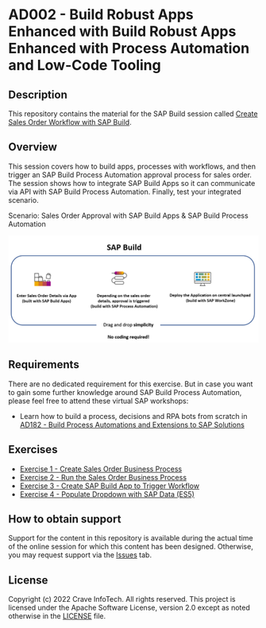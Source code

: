 <!---[![REUSE status](https://api.reuse.software/badge/github.com/SAP-samples/teched2022-AD160)](https://api.reuse.software/info/github.com/SAP-samples/teched2022-AD160) -->

# AD002 - Build Robust Apps Enhanced with Build Robust Apps Enhanced with Process Automation and Low-Code Tooling

## Description

This repository contains the material for the SAP Build session called [Create Sales Order Workflow with SAP Build](https://github.com/AshwinKatkar/SAPBuild-Workshop#create-sales-order-workflow-with-sap-build).

## Overview

This session covers how to build apps, processes with workflows, and then trigger an SAP Build Process Automation approval process for sales order. The session shows how to integrate SAP Build Apps so it can communicate via API with SAP Build Process Automation. Finally, test your integrated scenario.

Scenario: Sales Order Approval with SAP Build Apps & SAP Build Process Automation


  ![Overview](exercises/1_CreateSalesOrder/images/sap_build_architecture.png)

## Requirements

There are no dedicated requirement for this exercise. But in case you want to gain some further knowledge around SAP Build Process Automation, please feel free to attend these virtual SAP workshops:
- Learn how to build a process, decisions and RPA bots from scratch in [AD182 - Build Process Automations and Extensions to SAP Solutions](https://go3.events.sap.com/sapteched/hybrid/2022/reg/flow/sap/saptech2022/sapteched2022catalog/page/catalog/session/1661198036950001EHbd)

## Exercises

- [Exercise 1 - Create Sales Order Business Process](/exercises/1_CreateSalesOrder)
- [Exercise 2 - Run the Sales Order Business Process](/exercises/2_RunSalesOrder)
- [Exercise 3 - Create SAP Build App to Trigger Workflow](/exercises/3_CreateBuildApp)
- [Exercise 4 - Populate Dropdown with SAP Data (ES5)](/exercises/4_PopulateSAPData)


## How to obtain support

Support for the content in this repository is available during the actual time of the online session for which this content has been designed. Otherwise, you may request support via the [Issues](../../issues) tab.

## License
Copyright (c) 2022 Crave InfoTech. All rights reserved. This project is licensed under the Apache Software License, version 2.0 except as noted otherwise in the [LICENSE](LICENSES/Apache-2.0.txt) file.